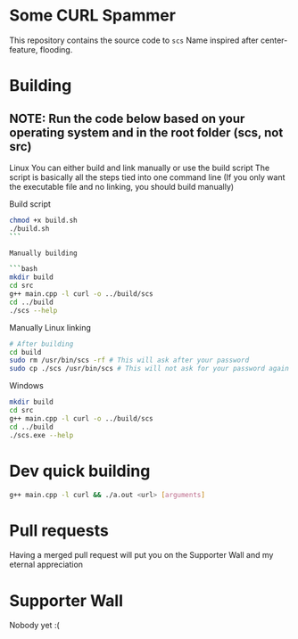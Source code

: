# Some CURL Spammer

This repository contains the source code to `scs`
Name inspired after center-feature, flooding.

# Building

## **NOTE: Run the code below based on your operating system and in the root folder (scs, not src)**

Linux
You can either build and link manually or use the build script
The script is basically all the steps tied into one command line
(If you only want the executable file and no linking, you should build manually)

Build script

````bash
chmod +x build.sh
./build.sh
```

Manually building

```bash
mkdir build
cd src
g++ main.cpp -l curl -o ../build/scs
cd ../build
./scs --help
````

Manually Linux linking

```bash
# After building
cd build
sudo rm /usr/bin/scs -rf # This will ask after your password
sudo cp ./scs /usr/bin/scs # This will not ask for your password again
```

Windows

```bash
mkdir build
cd src
g++ main.cpp -l curl -o ../build/scs
cd ../build
./scs.exe --help
```

# Dev quick building

```bash
g++ main.cpp -l curl && ./a.out <url> [arguments]
```

# Pull requests

Having a merged pull request will put you on the Supporter Wall and my eternal appreciation

# Supporter Wall

Nobody yet :(
